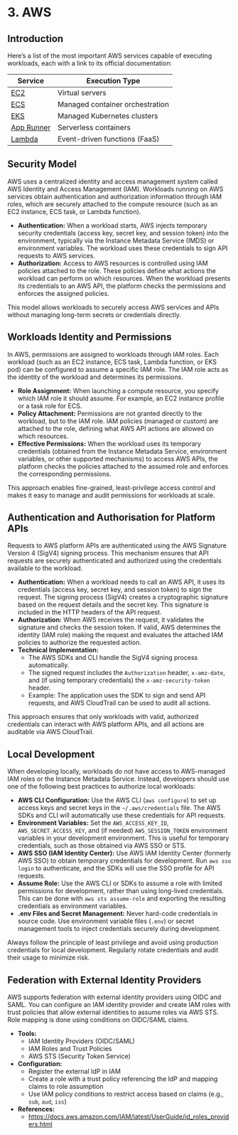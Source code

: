 # 3. AWS

## Introduction

Here’s a list of the most important AWS services capable of executing workloads, each with a link to its official documentation:

| Service                                               | Execution Type                   |
| ----------------------------------------------------- | -------------------------------- |
| [EC2](https://docs.aws.amazon.com/ec2/)               | Virtual servers                  |
| [ECS](https://docs.aws.amazon.com/ecs/)               | Managed container orchestration  |
| [EKS](https://docs.aws.amazon.com/eks/)               | Managed Kubernetes clusters      |
| [App Runner](https://docs.aws.amazon.com/apprunner/)  | Serverless containers            |
| [Lambda](https://docs.aws.amazon.com/lambda/)         | Event-driven functions (FaaS)    |



## Security Model

AWS uses a centralized identity and access management system called AWS Identity and Access Management (IAM). Workloads running on AWS services obtain authentication and authorization information through IAM roles, which are securely attached to the compute resource (such as an EC2 instance, ECS task, or Lambda function).

- **Authentication:** When a workload starts, AWS injects temporary security credentials (access key, secret key, and session token) into the environment, typically via the Instance Metadata Service (IMDS) or environment variables. The workload uses these credentials to sign API requests to AWS services.
- **Authorization:** Access to AWS resources is controlled using IAM policies attached to the role. These policies define what actions the workload can perform on which resources. When the workload presents its credentials to an AWS API, the platform checks the permissions and enforces the assigned policies.

This model allows workloads to securely access AWS services and APIs without managing long-term secrets or credentials directly.

## Workloads Identity and Permissions

In AWS, permissions are assigned to workloads through IAM roles. Each workload (such as an EC2 instance, ECS task, Lambda function, or EKS pod) can be configured to assume a specific IAM role. The IAM role acts as the identity of the workload and determines its permissions.

- **Role Assignment:** When launching a compute resource, you specify which IAM role it should assume. For example, an EC2 instance profile or a task role for ECS.
- **Policy Attachment:** Permissions are not granted directly to the workload, but to the IAM role. IAM policies (managed or custom) are attached to the role, defining what AWS API actions are allowed on which resources.
- **Effective Permissions:** When the workload uses its temporary credentials (obtained from the Instance Metadata Service, environment variables, or other supported mechanisms) to access AWS APIs, the platform checks the policies attached to the assumed role and enforces the corresponding permissions.

This approach enables fine-grained, least-privilege access control and makes it easy to manage and audit permissions for workloads at scale.

## Authentication and Authorisation for Platform APIs

Requests to AWS platform APIs are authenticated using the AWS Signature Version 4 (SigV4) signing process. This mechanism ensures that API requests are securely authenticated and authorized using the credentials available to the workload.

- **Authentication:** When a workload needs to call an AWS API, it uses its credentials (access key, secret key, and session token) to sign the request. The signing process (SigV4) creates a cryptographic signature based on the request details and the secret key. This signature is included in the HTTP headers of the API request.
- **Authorization:** When AWS receives the request, it validates the signature and checks the session token. If valid, AWS determines the identity (IAM role) making the request and evaluates the attached IAM policies to authorize the requested action.
- **Technical Implementation:**
    - The AWS SDKs and CLI handle the SigV4 signing process automatically.
    - The signed request includes the `Authorization` header, `x-amz-date`, and (if using temporary credentials) the `x-amz-security-token` header.
    - Example: The application uses the SDK to sign and send API requests, and AWS CloudTrail can be used to audit all actions.

This approach ensures that only workloads with valid, authorized credentials can interact with AWS platform APIs, and all actions are auditable via AWS CloudTrail.

## Local Development

When developing locally, workloads do not have access to AWS-managed IAM roles or the Instance Metadata Service. Instead, developers should use one of the following best practices to authorize local workloads:

- **AWS CLI Configuration:** Use the AWS CLI (`aws configure`) to set up access keys and secret keys in the `~/.aws/credentials` file. The AWS SDKs and CLI will automatically use these credentials for API requests.
- **Environment Variables:** Set the `AWS_ACCESS_KEY_ID`, `AWS_SECRET_ACCESS_KEY`, and (if needed) `AWS_SESSION_TOKEN` environment variables in your development environment. This is useful for temporary credentials, such as those obtained via AWS SSO or STS.
- **AWS SSO (IAM Identity Center):** Use AWS IAM Identity Center (formerly AWS SSO) to obtain temporary credentials for development. Run `aws sso login` to authenticate, and the SDKs will use the SSO profile for API requests.
- **Assume Role:** Use the AWS CLI or SDKs to assume a role with limited permissions for development, rather than using long-lived credentials. This can be done with `aws sts assume-role` and exporting the resulting credentials as environment variables.
- **.env Files and Secret Management:** Never hard-code credentials in source code. Use environment variable files (`.env`) or secret management tools to inject credentials securely during development.

Always follow the principle of least privilege and avoid using production credentials for local development. Regularly rotate credentials and audit their usage to minimize risk.

## Federation with External Identity Providers

AWS supports federation with external identity providers using OIDC and SAML. You can configure an IAM identity provider and create IAM roles with trust policies that allow external identities to assume roles via AWS STS. Role mapping is done using conditions on OIDC/SAML claims.

- **Tools:**
    - IAM Identity Providers (OIDC/SAML)
    - IAM Roles and Trust Policies
    - AWS STS (Security Token Service)
- **Configuration:**
    - Register the external IdP in IAM
    - Create a role with a trust policy referencing the IdP and mapping claims to role assumption
    - Use IAM policy conditions to restrict access based on claims (e.g., `sub`, `aud`, `iss`)
- **References:**
    - https://docs.aws.amazon.com/IAM/latest/UserGuide/id_roles_providers.html